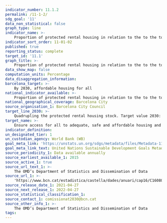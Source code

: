 ```yaml
---
indicator_number: 11.1.2
permalink: /11-1-2/
sdg_goal: '11'
data_non_statistical: false
graph_type: line
indicator_name: >-
    Proportion of protected rental housing in relation to the to the total housing stock of main residencies
indicator_sort_order: 11-01-02
published: true
reporting_status: complete
target_id: '11.1'
graph_title: >-
    Proportion of protected rental housing in relation to the to the total housing stock of main residencies
data_show_map: false
computation_units: Percentage
data_disaggregation_information: 
barcelona_target: >-
    By 2030, affordable housing for all 
national_indicator_available: >-
    Proportion of protected rental housing in relation to the to the total housing stock of main residencies
national_geographical_coverage: Barcelona City
source_organisation_1: Barcelona City Council
target_line_2030: >-
    Quadrupling the protected rental housing stock. Target value 2030: Above 5%
target_name: >-
    Ensure access for all to adequate, safe and affordable housing and basic services, and upgrade slums
indicator_definition:
un_designated_tier: 1
un_custodian_agency: World Bank (WB)
goal_meta_link: 'https://unstats.un.org/sdgs/metadata/files/Metadata-11-01-01.pdf'
goal_meta_link_text: United Nations Sustainable Development Goals Metadata (pdf 894kB)
source_periodicity_1: Data available annually
source_earliest_available_1: 2015
source_active_1: true
source_url_text_1: >-
    The OMD’s Department of Statistics and Dissemination of Data
source_url_1: >-
    'https://www.bcn.cat/estadistica/castella/dades/anuari/cap16/C1608010.htm'
source_release_date_1: 2021-04-27
source_next_release_1: 2022-04-27
source_statistical_classification_1: 
source_contact_1: comissionat2030@bcn.cat
source_other_info_1: >-
    The OMD’s Department of Statistics and Dissemination of Data
tags:
---
```

